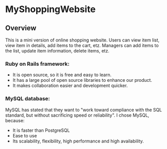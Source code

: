 # MyShoppingWebsite
## Overview
This is a mini version of online shopping website. Users can view item list, view item in details, add items to the cart, etz. Managers can add items to the list, update item information, delete items, etz.

### Ruby on Rails framework:
 - It is open source, so it is free and easy to learn.
 - It has a large pool of open source libraries to enhance our product.
 - It makes collaboration easier and development quicker.
 
### MySQL database:
MySQL has stated that they want to "work toward compliance with the SQL standard, but without sacrificing speed or reliability".
I chose MySQL, because:
 - It is faster than PostgreSQL
 - Ease to use
 - Its scalability, flexibility, high performance and high availability.

